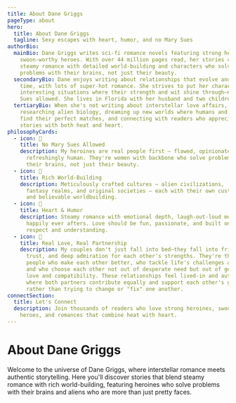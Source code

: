```yaml
---
title: About Dane Griggs
pageType: about
hero:
  title: About Dane Griggs
  tagline: Sexy escapes with heart, humor, and no Mary Sues
authorBio:
  mainBio: Dane Griggs writes sci-fi romance novels featuring strong heroines and
    swoon-worthy heroes. With over 44 million pages read, her stories combine
    steamy romance with detailed world-building and characters who solve
    problems with their brains, not just their beauty.
  secondaryBio: Dane enjoys writing about relationships that evolve and grow over
    time, with lots of super-hot romance. She strives to put her characters in
    interesting situations where their strength and wit shine through—no Mary
    Sues allowed. She lives in Florida with her husband and two children.
  tertiaryBio: When she's not writing about interstellar love affairs, she's
    researching alien biology, dreaming up new worlds where humans and aliens
    find their perfect matches, and connecting with readers who appreciate
    stories with both heat and heart.
philosophyCards:
  - icon: 🧠
    title: No Mary Sues Allowed
    description: My heroines are real people first — flawed, opinionated, and
      refreshingly human. They're women with backbone who solve problems with 
      their brains, not just their beauty.
  - icon: 🌌
    title: Rich World-Building
    description: Meticulously crafted cultures – alien civilizations,
      fantasy realms, and original societies – each with their own customs,
      and believable worldbuilding.
  - icon: 💝
    title: Heart & Humor
    description: Steamy romance with emotional depth, laugh-out-loud moments, and
      happily ever afters. Love should be fun, passionate, and built on mutual
      respect and understanding.
  - icon: 💏
    title: Real Love, Real Partnership
    description: My couples don't just fall into bed—they fall into friendship,
      trust, and deep admiration for each other's strengths. They're the kind of
      people who make each other better, who tackle life's challenges as a team,
      and who choose each other not out of desperate need but out of genuine
      love and compatibility. These relationships feel lived-in and authentic,
      where both partners contribute equally and support each other's growth
      rather than trying to change or "fix" one another.
connectSection:
  title: Let's Connect
  description: Join thousands of readers who love strong heroines, swoon-worthy
    heroes, and romances that combine heat with heart.
---
```


# About Dane Griggs

Welcome to the universe of Dane Griggs, where interstellar romance meets authentic storytelling. Here you'll discover stories that blend steamy romance with rich world-building, featuring heroines who solve problems with their brains and aliens who are more than just pretty faces.
